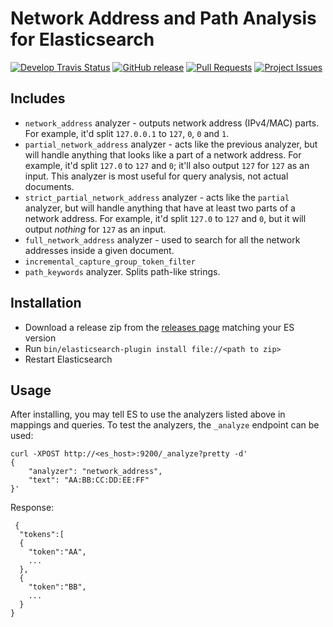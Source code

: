 Network Address and Path Analysis for Elasticsearch
=========================================
[![Develop Travis Status](https://img.shields.io/travis/matan129/elasticsearch-network-path-analysis/develop.svg)](https://travis-ci.org/matan129/elasticsearch-network-path-analysis) 
[![GitHub release](https://img.shields.io/github/release/matan129/elasticsearch-network-path-analysis.svg)](https://github.com/matan129/elasticsearch-network-path-analysis/releases) 
[![Pull Requests](https://img.shields.io/github/issues-pr-raw/matan129/elasticsearch-network-path-analysis.svg)](https://github.com/matan129/elasticsearch-network-path-analysis/pulls)
[![Project Issues](https://img.shields.io/github/issues-raw/matan129/elasticsearch-network-path-analysis.svg)](https://github.com/matan129/elasticsearch-network-path-analysis/issues)
 
 
## Includes

- `network_address` analyzer - outputs network address (IPv4/MAC) parts. For example, it'd split `127.0.0.1` to `127`, `0`, `0` and `1`.
- `partial_network_address` analyzer - acts like the previous analyzer, but will handle anything that looks like a part of a network address.
For example, it'd split `127.0` to `127` and `0`; it'll also output `127` for `127` as an input. This analyzer is most useful for query analysis, not actual documents.
- `strict_partial_network_address` analyzer - acts like the `partial` analyzer, but will handle anything that have at least two parts of a network address.
For example, it'd split `127.0` to `127` and `0`, but it will output *nothing* for `127` as an input.
- `full_network_address` analyzer - used to search for all the network addresses inside a given document.
- `incremental_capture_group_token_filter`
- `path_keywords` analyzer. Splits path-like strings.  

## Installation
- Download a release zip from the [releases page](https://github.com/matan129/elasticsearch-network-path-analysis/releases) matching your ES version
- Run `bin/elasticsearch-plugin install file://<path to zip>` 
- Restart Elasticsearch 

## Usage

After installing, you may tell ES to use the analyzers listed above in mappings and queries.
To test the analyzers, the `_analyze` endpoint can be used:

    curl -XPOST http://<es_host>:9200/_analyze?pretty -d'
    {
        "analyzer": "network_address",
        "text": "AA:BB:CC:DD:EE:FF"
    }'
    
 Response:
     
     {
      "tokens":[
      {
        "token":"AA",
        ...
      },
      {
        "token":"BB",
        ...
      }
    }
